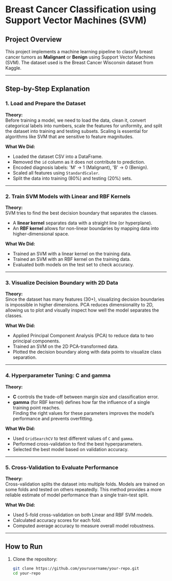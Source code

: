 # Breast Cancer Classification using Support Vector Machines (SVM)

## Project Overview

This project implements a machine learning pipeline to classify breast cancer tumors as **Malignant** or **Benign** using Support Vector Machines (SVM). The dataset used is the Breast Cancer Wisconsin dataset from Kaggle.

---

## Step-by-Step Explanation

### 1. Load and Prepare the Dataset

**Theory:**  
Before training a model, we need to load the data, clean it, convert categorical labels into numbers, scale the features for uniformity, and split the dataset into training and testing subsets. Scaling is essential for algorithms like SVM that are sensitive to feature magnitudes.

**What We Did:**  
- Loaded the dataset CSV into a DataFrame.  
- Removed the `id` column as it does not contribute to prediction.  
- Encoded diagnosis labels: 'M' → 1 (Malignant), 'B' → 0 (Benign).  
- Scaled all features using `StandardScaler`.  
- Split the data into training (80%) and testing (20%) sets.

---

### 2. Train SVM Models with Linear and RBF Kernels

**Theory:**  
SVM tries to find the best decision boundary that separates the classes.  
- A **linear kernel** separates data with a straight line (or hyperplane).  
- An **RBF kernel** allows for non-linear boundaries by mapping data into higher-dimensional space.

**What We Did:**  
- Trained an SVM with a linear kernel on the training data.  
- Trained an SVM with an RBF kernel on the training data.  
- Evaluated both models on the test set to check accuracy.

---

### 3. Visualize Decision Boundary with 2D Data

**Theory:**  
Since the dataset has many features (30+), visualizing decision boundaries is impossible in higher dimensions. PCA reduces dimensionality to 2D, allowing us to plot and visually inspect how well the model separates the classes.

**What We Did:**  
- Applied Principal Component Analysis (PCA) to reduce data to two principal components.  
- Trained an SVM on the 2D PCA-transformed data.  
- Plotted the decision boundary along with data points to visualize class separation.

---

### 4. Hyperparameter Tuning: C and gamma

**Theory:**  
- **C** controls the trade-off between margin size and classification error.  
- **gamma** (for RBF kernel) defines how far the influence of a single training point reaches.  
Finding the right values for these parameters improves the model’s performance and prevents overfitting.

**What We Did:**  
- Used `GridSearchCV` to test different values of `C` and `gamma`.  
- Performed cross-validation to find the best hyperparameters.  
- Selected the best model based on validation accuracy.

---

### 5. Cross-Validation to Evaluate Performance

**Theory:**  
Cross-validation splits the dataset into multiple folds. Models are trained on some folds and tested on others repeatedly. This method provides a more reliable estimate of model performance than a single train-test split.

**What We Did:**  
- Used 5-fold cross-validation on both Linear and RBF SVM models.  
- Calculated accuracy scores for each fold.  
- Computed average accuracy to measure overall model robustness.

---

## How to Run

1. Clone the repository:
   ```bash
   git clone https://github.com/yourusername/your-repo.git
   cd your-repo
